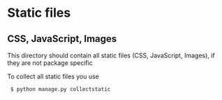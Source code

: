 # Static files 

## CSS, JavaScript, Images

This directory should contain all static files (CSS, JavaScript, Images), if they are not package specific

To collect all static files you use

     $ python manage.py collectstatic 
